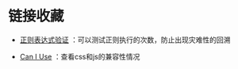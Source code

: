 # 链接收藏

- [正则表达式验证](https://regex101.com/)  ：可以测试正则执行的次数，防止出现灾难性的回溯

- [Can I Use](https://caniuse.com/) ：查看css和js的兼容性情况

